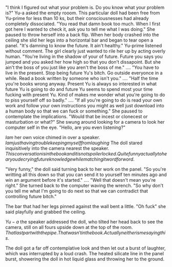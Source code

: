   "I think I figured out what your problem is. Do you know what your problem is?" Yu-a asked the empty rooom. This particular doll had been free from Yu-prime for less than 10 ks, but their consciousnesses had already completely dissociated. "You read that damn book too much. When I first got here I wanted to check it, ask you to tell me what I was doing." She paused to throw herself into a back flip. When her body crashed into the ceiling she slid her legs into a horizontal bar and began to tear open a panel. "It's damning to know the future. It ain't healthy." Yu-prime listened without comment. The girl clearly just wanted to rile her up by acting overly human. "You're living in the shadow of your of future. Future you says you jumped and you asked her how high so that you don't dissapoint. But she ain't the boss of you just like you aren't the boss of me." .... "You have to live in the present. Stop being future Yu's bitch. Go outside everyonce in a while. Read a book written by someone who isn't you." .... "Half the time you're books wrong anyway. Present Yu is always so interested in what future Yu is going to do and future Yu seems to spend most your time fucking with present Yu. Kind of makes me wonder what you're going to do to piss yourself off so badly." .... "If all you're going to do is read your own work and follow your own instructions you might as well just download into a human body so that we can fuck or something." She paused to contemplate the implications. "Would that be incest or clonecest or masturbation or what?" She swung around looking for a camera to look her computer self in the eye. "Hello, are you even listening?"

  $I am$ her own voice chimed in over a speaker. $I am just having trouble keeping myself from laughing$ The doll stared inquisitively into the camera nearest the speaker. $This conversation is in the book and it is not spoiler locked. Quite funny actually to hear you decrying future knowledge while matching it word for word.$

  "Very funny," the doll said turning back to her work on the panel. "So you're writting all this down so that you can send it to yourself ten minutes ago and win an argument before it's started." .... "Well that doesn't mean you're right." She turned back to the computer waving the wrench. "So why don't you tell me what I'm going to do next so that we can contradict that controlling future bitch."

  The bar that had her legs pinned against the wall bent a little. "Oh fuck" she said playfully and grabbed the ceiling.

  $Yu-a$ the speaker addressed the doll, who tilted her head back to see the camera, still on all fours upside down at the top of the room. $That last part with the pipe. That wasn't in the book. Actually neither is me saying this.$ 

  The doll got a far off contemplative look and then let out a burst of laughter, which was interrupted by a loud crash. The heated silicate line in the panel burst, showering the doll in hot liquid glass and throwing her to the ground.
